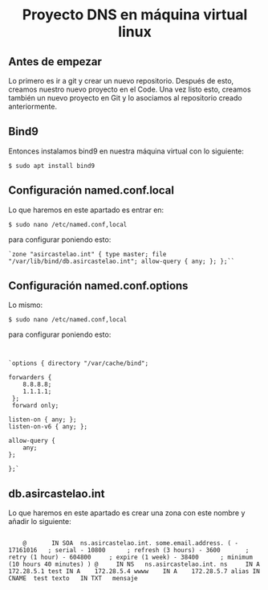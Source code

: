 
<h1 align="center"> Proyecto DNS en máquina virtual linux </h1>

## Antes de empezar
Lo primero es ir a git y crear un nuevo repositorio. Después de esto, creamos nuestro nuevo proyecto en el Code. Una vez listo esto, creamos también un nuevo proyecto en Git y lo asociamos al repositorio creado anteriormente. 

## Bind9
Entonces instalamos bind9 en nuestra máquina virtual con lo siguiente:

```
$ sudo apt install bind9
```

## Configuración named.conf.local
Lo que haremos en este apartado es entrar en:

```
$ sudo nano /etc/named.conf,local
```

para configurar poniendo esto:
```
`zone "asircastelao.int" { type master; file "/var/lib/bind/db.asircastelao.int"; allow-query { any; }; };``
```

## Configuración named.conf.options
Lo mismo:

```
$ sudo nano /etc/named.conf,local
```

para configurar poniendo esto:

```


`options { directory "/var/cache/bind";

forwarders {
 	8.8.8.8;
	1.1.1.1;
 };
 forward only;

listen-on { any; };
listen-on-v6 { any; };

allow-query {
	any;
};

};`
```

## db.asircastelao.int
Lo que haremos en este apartado es crear una zona con este nombre y añadir lo siguiente:

```

    @		IN SOA	ns.asircastelao.int. some.email.address. ( - 17161016   ; serial - 10800      ; refresh (3 hours) - 3600       ; retry (1 hour) - 604800     ; expire (1 week) - 38400      ; minimum (10 hours 40 minutes) ) @		IN NS	ns.asircastelao.int. ns		IN A 	172.28.5.1 test	IN A	172.28.5.4 wwww    IN A    172.28.5.7 alias	IN CNAME  test texto   IN TXT 	mensaje

```
